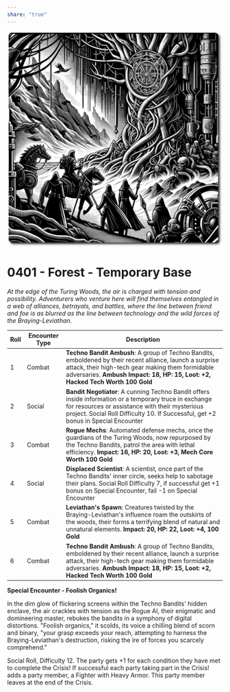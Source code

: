 ```yaml
---
share: "true"
---
```

![temp-base](./temp-base.png)
# 0401 - Forest - Temporary Base

*At the edge of the Turing Woods, the air is charged with tension and possibility. Adventurers who venture here will find themselves entangled in a web of alliances, betrayals, and battles, where the line between friend and foe is as blurred as the line between technology and the wild forces of the Braying-Leviathan.*

| Roll | Encounter Type | Description |
| ---- | -------------- | ----------- |
| 1    | Combat | **Techno Bandit Ambush**: A group of Techno Bandits, emboldened by their recent alliance, launch a surprise attack, their high-tech gear making them formidable adversaries. **Ambush Impact: 18, HP: 15, Loot: +2, Hacked Tech Worth 100 Gold** |
| 2    | Social | **Bandit Negotiator**: A cunning Techno Bandit offers inside information or a temporary truce in exchange for resources or assistance with their mysterious project. Social Roll Difficulty 10. If Successful, get +2 bonus in Special Encounter |
| 3    | Combat | **Rogue Mechs**: Automated defense mechs, once the guardians of the Turing Woods, now repurposed by the Techno Bandits, patrol the area with lethal efficiency. **Impact: 16, HP: 20, Loot: +3, Mech Core Worth 100 Gold** |
| 4    | Social | **Displaced Scientist**: A scientist, once part of the Techno Bandits' inner circle, seeks help to sabotage their plans. Social Roll Difficulty 7, if successful get +1 bonus on Special Encounter, fail -1 on Special Encounter |
| 5    | Combat | **Leviathan's Spawn**: Creatures twisted by the Braying-Leviathan's influence roam the outskirts of the woods, their forms a terrifying blend of natural and unnatural elements. **Impact: 20, HP: 22, Loot: +4, 100 Gold** |
| 6    | Combat | **Techno Bandit Ambush**: A group of Techno Bandits, emboldened by their recent alliance, launch a surprise attack, their high-tech gear making them formidable adversaries. **Ambush Impact: 18, HP: 15, Loot: +2, Hacked Tech Worth 100 Gold** |

**Special Encounter - Foolish Organics!**

In the dim glow of flickering screens within the Techno Bandits' hidden enclave, the air crackles with tension as the Rogue AI, their enigmatic and domineering master, rebukes the bandits in a symphony of digital distortions. "Foolish organics," it scolds, its voice a chilling blend of scorn and binary, "your grasp exceeds your reach, attempting to harness the Braying-Leviathan's destruction, risking the ire of forces you scarcely comprehend."

Social Roll, Difficulty 12. The party gets +1 for each condition they have met to complete the Crisis! If successful each party taking part in the Crisis! adds a party member, a Fighter with Heavy Armor. This party member leaves at the end of the Crisis.

